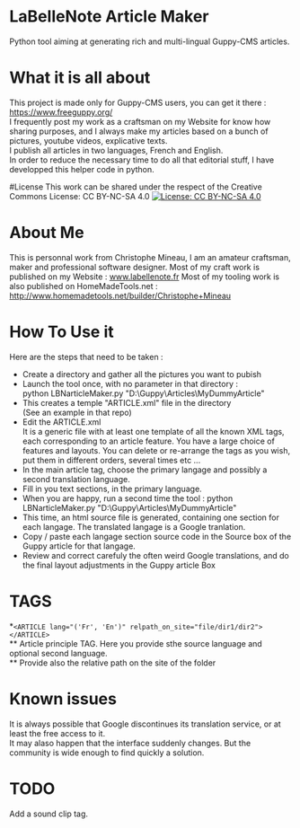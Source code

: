 # LaBelleNote Article Maker
Python tool aiming at generating rich and multi-lingual Guppy-CMS articles.

# What it is all about
This project is made only for Guppy-CMS users, you can get it there  : https://www.freeguppy.org/  
I frequently post my work as a craftsman on my Website for know how sharing purposes, and I always make my articles based on a bunch of pictures, youtube videos, explicative texts.  
I publish all articles in two languages, French and English.  
In order to reduce the necessary time to do all that editorial stuff, I have developped this helper code in python.  

#License
This work can be shared under the respect of the Creative Commons License: CC BY-NC-SA 4.0
[![License: CC BY-NC-SA 4.0](https://img.shields.io/badge/License-CC%20BY--NC--SA%204.0-lightgrey.svg)](https://creativecommons.org/licenses/by-nc-sa/4.0/)

	
# About Me
This is personnal work from Christophe Mineau, I am an amateur craftsman, maker and professional software designer.
Most of my craft work is published on my Website : www.labellenote.fr
Most of my tooling work is also published on HomeMadeTools.net : http://www.homemadetools.net/builder/Christophe+Mineau 


# How To Use it
Here are the steps that need to be taken :    

* Create a directory and gather all the pictures you want to pubish
* Launch the tool once, with no parameter in that directory :  
	python LBNarticleMaker.py "D:\Guppy\Articles\MyDummyArticle"  
* This creates a temple "ARTICLE.xml" file in the directory  
(See an example in that repo)
* Edit the ARTICLE.xml  
It is a generic file with at least one template of all the known XML tags, each corresponding to an article feature.
You have a large choice of features and layouts.
You can delete or re-arrange the tags as you wish, put them in different orders, several times etc ...
* In the main article tag, choose the primary langage and possibly a second translation language.
* Fill in you text sections, in the primary language.
* When you are happy, run a second time the tool :
	python LBNarticleMaker.py "D:\Guppy\Articles\MyDummyArticle"
* This time, an html source file is generated, containing one section for each langage.
The translated langage is a Google tranlation.
* Copy / paste each langage section source code in the Source box of the Guppy article for that langage.
* Review and correct carefuly the often weird Google translations, and do the final layout adjustments in the Guppy article Box


# TAGS
*```<ARTICLE lang="('Fr', 'En')" relpath_on_site="file/dir1/dir2"></ARTICLE>```  
** Article principle TAG. Here you provide sthe source language and optional second language.  
** Provide also the relative path on the site of the folder



# Known issues
It is always possible that Google discontinues its translation service, or at least the free access to it.  
It may alaso happen that the interface suddenly changes. But the community is wide enough to find quickly a solution.

# TODO
Add a sound clip tag.


